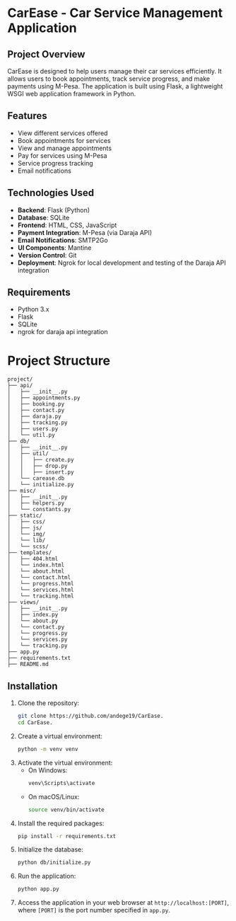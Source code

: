 
# CarEase - Car Service Management Application

## Project Overview
CarEase is designed to help users manage their car services efficiently. It allows users to book appointments, track service progress, and make payments using M-Pesa. The application is built using Flask, a lightweight WSGI web application framework in Python.

## Features
- View different services offered
- Book appointments for services 
- View and manage appointments
- Pay for services using M-Pesa 
- Service progress tracking
- Email notifications

## Technologies Used
- **Backend**: Flask (Python)
- **Database**: SQLite
- **Frontend**: HTML, CSS, JavaScript
- **Payment Integration**: M-Pesa (via Daraja API)
- **Email Notifications**: SMTP2Go
- **UI Components**: Mantine 
- **Version Control**: Git
- **Deployment**: Ngrok for local development and testing of the Daraja API integration

## Requirements
- Python 3.x
- Flask
- SQLite
- ngrok for daraja api integration


# Project Structure

```
project/
├── api/
│   ├── __init__.py
│   ├── appointments.py
│   ├── booking.py
│   ├── contact.py
│   ├── daraja.py
│   ├── tracking.py
│   ├── users.py
│   └── util.py
├── db/
│   ├── __init__.py
│   ├── util/
│   │   ├── create.py
│   │   ├── drop.py
│   │   ├── insert.py
│   └── carease.db
│   └── initialize.py
├── misc/
│   ├── __init__.py
│   ├── helpers.py
│   └── constants.py
├── static/
│   ├── css/
│   ├── js/
│   └── img/
│   └── lib/
│   └── scss/
├── templates/
│   ├── 404.html
│   └── index.html
│   └── about.html
│   └── contact.html
│   └── progress.html
│   └── services.html
│   └── tracking.html
├── views/
│   ├── __init__.py
│   ├── index.py
│   └── about.py
│   └── contact.py
│   └── progress.py
│   └── services.py
│   └── tracking.py
├── app.py
├── requirements.txt
├── README.md
```
## Installation
1. Clone the repository:
    ```bash
    git clone https://github.com/andege19/CarEase.
    cd CarEase.
    ```
2. Create a virtual environment:
    ```bash
    python -m venv venv
    ```
3. Activate the virtual environment:
    - On Windows:
      ```bash
      venv\Scripts\activate
      ```
    - On macOS/Linux:
      ```bash
      source venv/bin/activate
      ```
4. Install the required packages:
    ```bash
    pip install -r requirements.txt
    ```
5. Initialize the database:
    ```bash
    python db/initialize.py
    ```
6. Run the application:
    ```bash
    python app.py
    ```
7. Access the application in your web browser at `http://localhost:[PORT]`, where `[PORT]` is the port number specified in `app.py`.
